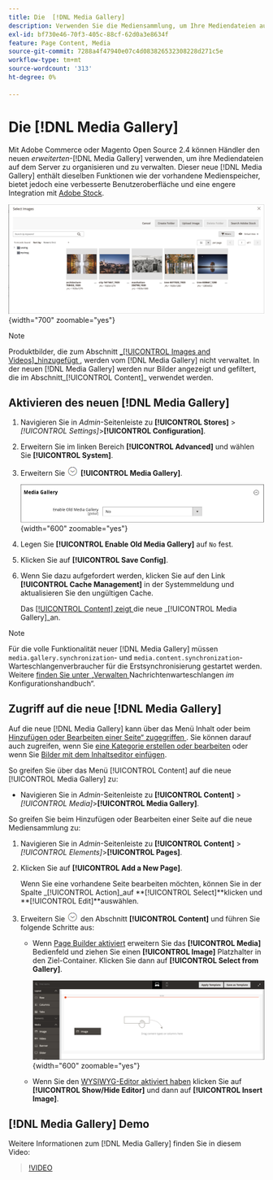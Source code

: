 ```yaml
---
title: Die  [!DNL Media Gallery]
description: Verwenden Sie die Mediensammlung, um Ihre Mediendateien auf dem Server zu organisieren und zu verwalten.
exl-id: bf730e46-70f3-405c-88cf-62d0a3e8634f
feature: Page Content, Media
source-git-commit: 7288a4f47940e07c4d083826532308228d271c5e
workflow-type: tm+mt
source-wordcount: '313'
ht-degree: 0%

---
```


# Die [!DNL Media Gallery]

Mit Adobe Commerce oder Magento Open Source 2.4 können Händler den neuen _erweiterten_-[!DNL Media Gallery] verwenden, um ihre Mediendateien auf dem Server zu organisieren und zu verwalten. Dieser neue [!DNL Media Gallery] enthält dieselben Funktionen wie der vorhandene Medienspeicher, bietet jedoch eine verbesserte Benutzeroberfläche und eine engere Integration mit [Adobe Stock][adobe-stock].

![Bilder, die im Mediensammlungs-Raster angezeigt werden](./assets/media-gallery-grid.png){width="700" zoomable="yes"}

>[!NOTE]
>
>Produktbilder, die zum Abschnitt [_[!UICONTROL Images and Videos]_hinzugefügt ](../catalog/product-image.md#upload-an-image), werden vom [!DNL Media Gallery] nicht verwaltet. In der neuen [!DNL Media Gallery] werden nur Bilder angezeigt und gefiltert, die im Abschnitt_[!UICONTROL Content]_ verwendet werden.

## Aktivieren des neuen [!DNL Media Gallery]

1. Navigieren Sie in _Admin_-Seitenleiste zu **[!UICONTROL Stores]** > _[!UICONTROL Settings]_>**[!UICONTROL Configuration]**.

1. Erweitern Sie im linken Bereich **[!UICONTROL Advanced]** und wählen Sie **[!UICONTROL System]**.

1. Erweitern Sie ![Erweiterungsauswahl](../assets/icon-display-expand.png) **[!UICONTROL Media Gallery]**.

   ![Erweiterte Konfiguration - [!DNL Media Gallery]](./assets/system-media-gallery.png){width="600" zoomable="yes"}

1. Legen Sie **[!UICONTROL Enable Old Media Gallery]** auf `No` fest.

1. Klicken Sie auf **[!UICONTROL Save Config]**.

1. Wenn Sie dazu aufgefordert werden, klicken Sie auf den Link **[!UICONTROL Cache Management]** in der Systemmeldung und aktualisieren Sie den ungültigen Cache.

   Das [[!UICONTROL Content] zeigt ](/help/content-design/content-menu.md) die neue _[!UICONTROL Media Gallery]_an.

>[!NOTE]
>
>Für die volle Funktionalität neuer [!DNL Media Gallery] müssen `media.gallery.synchronization`- und `media.content.synchronization`-Warteschlangenverbraucher für die Erstsynchronisierung gestartet werden. Weitere [ finden Sie unter „Verwalten ](https://experienceleague.adobe.com/docs/commerce-operations/configuration-guide/message-queues/manage-message-queues.html) Nachrichtenwarteschlangen _im_ Konfigurationshandbuch“.

## Zugriff auf die neue [!DNL Media Gallery]

Auf die neue [!DNL Media Gallery] kann über das Menü Inhalt oder beim [Hinzufügen oder Bearbeiten einer Seite“ zugegriffen ](/help/content-design/page-add.md). Sie können darauf auch zugreifen, wenn Sie [eine Kategorie erstellen oder bearbeiten](/help/catalog/category-create.md) oder wenn Sie [Bilder mit dem Inhaltseditor einfügen](/help/content-design/editor-insert-image.md).

So greifen Sie über das Menü [!UICONTROL Content] auf die neue [!UICONTROL Media Gallery] zu:

- Navigieren Sie in _Admin_-Seitenleiste zu **[!UICONTROL Content]** > _[!UICONTROL Media]_>**[!UICONTROL Media Gallery]**.

So greifen Sie beim Hinzufügen oder Bearbeiten einer Seite auf die neue Mediensammlung zu:

1. Navigieren Sie in _Admin_-Seitenleiste zu **[!UICONTROL Content]** > _[!UICONTROL Elements]_>**[!UICONTROL Pages]**.

1. Klicken Sie auf **[!UICONTROL Add a New Page]**.

   Wenn Sie eine vorhandene Seite bearbeiten möchten, können Sie in der Spalte _[!UICONTROL Action]_auf **[!UICONTROL Select]**klicken und **[!UICONTROL Edit]**auswählen.

1. Erweitern Sie ![Erweiterungsauswahl](../assets/icon-display-expand.png) den Abschnitt **[!UICONTROL Content]** und führen Sie folgende Schritte aus:

   - Wenn [Page Builder aktiviert](../page-builder/setup.md) erweitern Sie das **[!UICONTROL Media]** Bedienfeld und ziehen Sie einen **[!UICONTROL Image]** Platzhalter in den Ziel-Container. Klicken Sie dann auf **[!UICONTROL Select from Gallery]**.

     ![Bild zum Staging ziehen](./assets/pb-media-image-drag.png){width="600" zoomable="yes"}

   - Wenn Sie den [WYSIWYG-Editor aktiviert haben](/help/content-design/editor.md) klicken Sie auf **[!UICONTROL Show/Hide Editor]** und dann auf **[!UICONTROL Insert Image]**.

## [!DNL Media Gallery] Demo

Weitere Informationen zum [!DNL Media Gallery] finden Sie in diesem Video:

>[!VIDEO](https://video.tv.adobe.com/v/343785?quality=12&learn=on)

[adobe-stock]: https://stock.adobe.com

